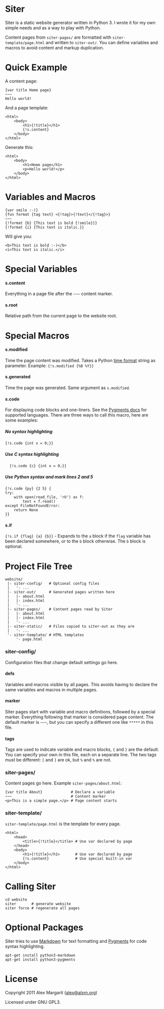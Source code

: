 # Siter

Siter is a static website generator written in Python 3. I wrote it for my own simple needs and as a way to play with Python.

Content pages from `siter-pages/` are formatted with `siter-template/page.html` and written to `siter-out/`. You can define variables and macros to avoid content and markup duplication.

# Quick Example

A content page:

    {var title Home page}
    ~~~
    Hello world!

And a page template:

    <html>
        <body>
            <h1>{!title}</h1>
            {!s.content}
        </body>
    </html>

Generate this:

    <html>
        <body>
            <h1>Home page</h1>
            <p>Hello world!</p>
        </body>
    </html>


# Variables and Macros

    {var smile :-)}
    {fun format {tag text} <{!tag}>{!text}</{!tag}>}
    ~~~
    {!format {b} {This text is bold {!smile}}}
    {!format {i} {This text is italic.}}

Will give you:

    <b>This text is bold :-)</b>
    <i>This text is italic.</i>

# Special Variables

#### s.content

Everything in a page file after the `~~~` content marker.

#### s.root

Relative path from the current page to the website root.

# Special Macros

#### s.modified

Time the page content was modified. Takes a Python [time format](http://strftime.org/) string as parameter. Example: `{!s.modified {%B %Y}}`

#### s.generated

Time the page was generated. Same argument as `s.modified`.

#### s.code

For displaying code blocks and one-liners. See the [Pygments docs](http://pygments.org/docs/lexers/) for supported languages. There are three ways to call this macro, here are some examples:

##### No syntax highlighting

    {!s.code {int x = 0;}}

##### Use C syntax highlighting

      {!s.code {c} {int x = 0;}}

##### Use Python syntax and mark lines 2 and 5

    {!s.code {py} {2 5} {
    try:
        with open(read_file, 'rU') as f:
            text = f.read()
    except FileNotFoundError:
        return None
    }}

#### s.if

`{!s.if {flag} {a} {b}}` - Expands to the `a` block if the `flag` variable has been declared somewhere, or to the `b` block otherwise. The `b` block is optional.

# Project File Tree

    website/
     |- siter-config/   # Optional config files
     |   '- ...
     |- siter-out/      # Generated pages written here
     |   |- about.html
     |   |- index.html
     |   '- ...
     |- siter-pages/    # Content pages read by Siter
     |   |- about.html
     |   |- index.html
     |   '- ...
     |- siter-static/   # Files copied to siter-out as they are
     |   '- ...
     '- siter-template/ # HTML templates
         '- page.html

### siter-config/

Configuration files that change default settings go here.

#### defs

Variables and macros visible by all pages. This avoids having to declare the same variables and macros in multiple pages.

#### marker

Siter pages start with variable and macro definitions, followed by a special marker. Everything following that marker is considered page content. The default marker is `~~~`, but you can specify a different one like `*****` in this file.

#### tags

Tags are used to indicate variable and macro blocks, `{` and `}` are the default. You can specify your own in this file, each on a separate line. The two tags must be different: `[` and `]` are ok, but `%` and `%` are not.

### siter-pages/

Content pages go here. Example `siter-pages/about.html`:

    {var title About}             # Declare a variable
    ~~~                           # Content marker
    <p>This is a simple page.</p> # Page content starts

### siter-template/

`siter-template/page.html` is the template for every page.

    <html>
        <head>
            <title>{!title}</title> # Use var declared by page
        </head>
        <body>
            <h1>{!title}</h1>       # Use var declared by page
            {!s.content}            # Use special built-in var
        </body>
    </html>

# Calling Siter

    cd website
    siter       # generate website
    siter force # regenerate all pages

# Optional Packages

Siter tries to use [Markdown](https://pythonhosted.org/Markdown/) for text formatting and [Pygments](http://pygments.org/) for code syntax highlighting.

    apt-get install python3-markdown
    apt-get install python3-pygments

# License

Copyright 2011 Alex Margarit (alex@alxm.org)

Licensed under GNU GPL3.
